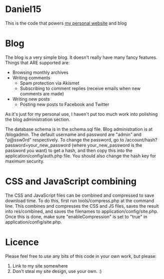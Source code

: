Daniel15
========

This is the code that powers [my personal website](http://dan.cx/) and blog

Blog
====
The blog is a very simple blog. It doesn't really have many fancy features. Things that ARE
supported are:

 - Browsing monthly archives
 - Writing comments
   - Spam protection via Akismet
   - Subscribing to comment replies (receive emails when new comments are made)
 - Writing new posts
   - Posting new posts to Facebook and Twitter
   
As it's just for my personal use, I haven't put too much work into polishing the blog administration
section. 

The database schema is in the schema.sql file. Blog administration is at /blogadmin. The default 
username and password are "admin" and "p@ssw0rd" respectively. To change the password, go to 
/account/hash?password=your_new_password (where your_new_password is the password you want) to get a
hash, and then copy this into the application/config/auth.php file. You should also change the hash
key for maximum security. 

CSS and JavaScript combining 
============================
The CSS and JavaScript files can be combined and compressed to save download time. To do this, first
run tools/compress.php at the command line. This combines and compresses the CSS and JS files, saves
the result into res/combined, and saves the filenames to application/config/site.php. Once this is
done, make sure "enableCompression" is set to "true" in application/config/site.php.

Licence
=======
Please feel free to use any bits of this code in your own work, but please:

1. Link to my site somewhere
2. Don't steal my site design, use your own. :)